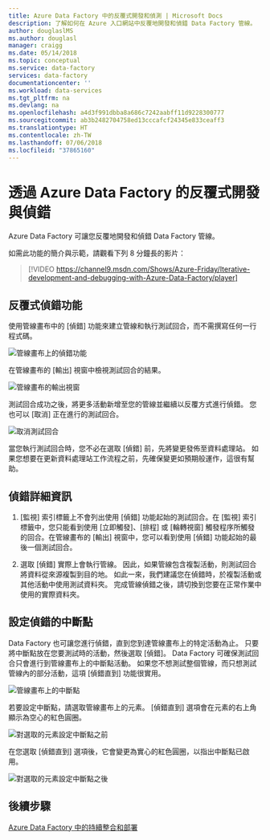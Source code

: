 ```yaml
---
title: Azure Data Factory 中的反覆式開發和偵測 | Microsoft Docs
description: 了解如何在 Azure 入口網站中反覆地開發和偵錯 Data Factory 管線。
author: douglaslMS
ms.author: douglasl
manager: craigg
ms.date: 05/14/2018
ms.topic: conceptual
ms.service: data-factory
services: data-factory
documentationcenter: ''
ms.workload: data-services
ms.tgt_pltfrm: na
ms.devlang: na
ms.openlocfilehash: a4d3f991dbba8a686c7242aabff11d9228300777
ms.sourcegitcommit: ab3b2482704758ed13cccafcf24345e833ceaff3
ms.translationtype: HT
ms.contentlocale: zh-TW
ms.lasthandoff: 07/06/2018
ms.locfileid: "37865160"
---
```

# <a name="iterative-development-and-debugging-with-azure-data-factory"></a>透過 Azure Data Factory 的反覆式開發與偵錯

Azure Data Factory 可讓您反覆地開發和偵錯 Data Factory 管線。

如需此功能的簡介與示範，請觀看下列 8 分鐘長的影片：

> [!VIDEO https://channel9.msdn.com/Shows/Azure-Friday/Iterative-development-and-debugging-with-Azure-Data-Factory/player]

## <a name="iterative-debugging-features"></a>反覆式偵錯功能
使用管線畫布中的 [偵錯] 功能來建立管線和執行測試回合，而不需撰寫任何一行程式碼。

![管線畫布上的偵錯功能](media/iterative-development-debugging/iterative-development-image1.png)

在管線畫布的 [輸出] 視窗中檢視測試回合的結果。

![管線畫布的輸出視窗](media/iterative-development-debugging/iterative-development-image2.png)

測試回合成功之後，將更多活動新增至您的管線並繼續以反覆方式進行偵錯。 您也可以 [取消] 正在進行的測試回合。

![取消測試回合](media/iterative-development-debugging/iterative-development-image3.png)

當您執行測試回合時，您不必在選取 [偵錯] 前，先將變更發佈至資料處理站。 如果您想要在更新資料處理站工作流程之前，先確保變更如預期般運作，這很有幫助。

## <a name="more-info-about-debugging"></a>偵錯詳細資訊

1. [監視] 索引標籤上不會列出使用 [偵錯] 功能起始的測試回合。在 [監視] 索引標籤中，您只能看到使用 [立即觸發]、[排程] 或 [輪轉視窗] 觸發程序所觸發的回合。在管線畫布的 [輸出] 視窗中，您可以看到使用 [偵錯] 功能起始的最後一個測試回合。

2. 選取 [偵錯] 實際上會執行管線。 因此，如果管線包含複製活動，則測試回合將資料從來源複製到目的地。 如此一來，我們建議您在偵錯時，於複製活動或其他活動中使用測試資料夾。 完成管線偵錯之後，請切換到您要在正常作業中使用的實際資料夾。

## <a name="setting-breakpoints-for-debugging"></a>設定偵錯的中斷點

Data Factory 也可讓您進行偵錯，直到您到達管線畫布上的特定活動為止。 只要將中斷點放在您要測試時的活動，然後選取 [偵錯]。 Data Factory 可確保測試回合只會進行到管線畫布上的中斷點活動。 如果您不想測試整個管線，而只想測試管線內的部分活動，這項 [偵錯直到] 功能很實用。

![管線畫布上的中斷點](media/iterative-development-debugging/iterative-development-image4.png)

若要設定中斷點，請選取管線畫布上的元素。 [偵錯直到] 選項會在元素的右上角顯示為空心的紅色圓圈。

![對選取的元素設定中斷點之前](media/iterative-development-debugging/iterative-development-image5.png)

在您選取 [偵錯直到] 選項後，它會變更為實心的紅色圓圈，以指出中斷點已啟用。

![對選取的元素設定中斷點之後](media/iterative-development-debugging/iterative-development-image6.png)

## <a name="next-steps"></a>後續步驟
[Azure Data Factory 中的持續整合和部署](continuous-integration-deployment.md)

